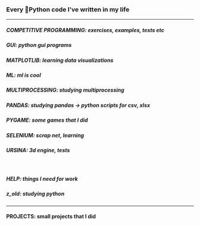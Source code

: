 ### Every 🐍Python code I've written in my life

---

##### COMPETITIVE PROGRAMMING: exercises, examples, tests etc
##### GUI: python gui programs
##### MATPLOTLIB: learning data visualizations
##### ML: ml is cool
##### MULTIPROCESSING: studying multiprocessing
##### PANDAS: studying pandas -> python scripts for csv, xlsx
##### PYGAME: some games that I did
##### SELENIUM: scrap net, learning
##### URSINA: 3d engine, tests

</br>

##### HELP: things I need for work
##### z_old: studying python

---

#### PROJECTS: small projects that I did